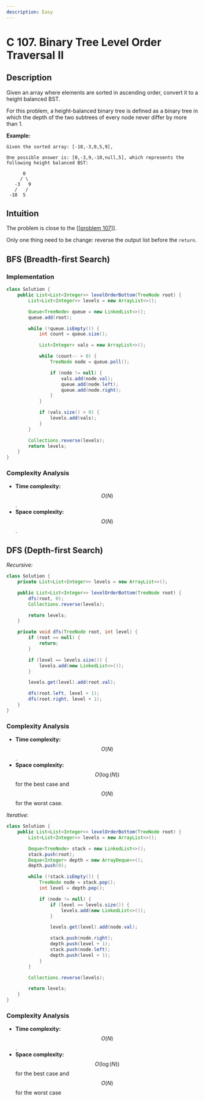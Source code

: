 ```yaml
---
description: Easy
---
```


# C 107. Binary Tree Level Order Traversal II

## Description

Given an array where elements are sorted in ascending order, convert it to a height balanced BST.

For this problem, a height-balanced binary tree is defined as a binary tree in which the depth of the two subtrees of every node never differ by more than 1.

**Example:**

```text
Given the sorted array: [-10,-3,0,5,9],

One possible answer is: [0,-3,9,-10,null,5], which represents the following height balanced BST:

      0
     / \
   -3   9
   /   /
 -10  5
```

## Intuition

The problem is close to the \[\[[problem 107](c-107.-binary-tree-level-order-traversal-ii.md)\]\].

Only one thing need to be change: reverse the output list before the `return`.

## BFS \(Breadth-first Search\)

### Implementation

```java
class Solution {
    public List<List<Integer>> levelOrderBottom(TreeNode root) {
        List<List<Integer>> levels = new ArrayList<>();

        Queue<TreeNode> queue = new LinkedList<>();
        queue.add(root);

        while (!queue.isEmpty()) {
            int count = queue.size();

            List<Integer> vals = new ArrayList<>();

            while (count-- > 0) {
                TreeNode node = queue.poll();

                if (node != null) {
                    vals.add(node.val);
                    queue.add(node.left);
                    queue.add(node.right);
                }
            }

            if (vals.size() > 0) {
                levels.add(vals);
            }
        }

        Collections.reverse(levels);
        return levels;
    }
}
```

### Complexity Analysis

* **Time complexity:** $$O(N)$$.
* **Space complexity:** $$O(N)$$.

## DFS \(Depth-first Search\)

_Recursive:_

```java
class Solution {
    private List<List<Integer>> levels = new ArrayList<>();

    public List<List<Integer>> levelOrderBottom(TreeNode root) {
        dfs(root, 0);
        Collections.reverse(levels);

        return levels;
    }

    private void dfs(TreeNode root, int level) {
        if (root == null) {
            return;
        }

        if (level == levels.size()) {
            levels.add(new LinkedList<>());
        }

        levels.get(level).add(root.val);

        dfs(root.left, level + 1);
        dfs(root.right, level + 1);
    }
}
```

### Complexity Analysis

* **Time complexity:** $$O(N)$$.
* **Space complexity:** $$O(\log(N))$$ for the best case and $$O(N)$$ for the worst case.

_Iterative:_

```java
class Solution {
    public List<List<Integer>> levelOrderBottom(TreeNode root) {
        List<List<Integer>> levels = new ArrayList<>();

        Deque<TreeNode> stack = new LinkedList<>();
        stack.push(root);
        Deque<Integer> depth = new ArrayDeque<>();
        depth.push(0);

        while (!stack.isEmpty()) {
            TreeNode node = stack.pop();
            int level = depth.pop();

            if (node != null) {
                if (level == levels.size()) {
                    levels.add(new LinkedList<>());
                }

                levels.get(level).add(node.val);

                stack.push(node.right);
                depth.push(level + 1);
                stack.push(node.left);
                depth.push(level + 1);
            }
        }

        Collections.reverse(levels);

        return levels;
    }
}
```

### Complexity Analysis

* **Time complexity:** $$O(N)$$.
* **Space complexity:** $$O(\log(N))$$ for the best case and $$O(N)$$ for the worst case

